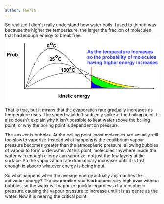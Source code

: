 ```yaml
---
author: aaeria
---
```


So realized I didn't really understand how water boils. I used to think it was because the higher the temperature, the larger the fraction of molecules that had enough energy to break free.
![diagram](assets\images\boiling-diagram.webp)

That is true, but it means that the evaporation rate gradually increases as temperature rises. The speed wouldn't suddenly spike at the boiling point. It also doesn't explain why it isn't possible to heat water above the boiling point, or why the boiling point is dependent on pressure.

The answer is bubbles. At the boiling point, most molecules are actually still too slow to vaporize. Instead what happens is the equilibrium vapour pressure becomes greater than the atmospheric pressure, allowing bubbles of vapour to form underwater. At this point, molecules anywhere inside the water with enough energy can vaporize, not just the few layers at the surface. So the vaporization rate dramatically increases until it is fast enough to absorb whatever energy is being input. 

So what happens when the average energy actually approaches the activation energy? The evaporation rate has become very high even without bubbles, so the water will vaporize quickly regardless of atmospheric pressure, causing the vapour pressure to increase until it is as dense as the water. Now it is nearing the critical point. 
